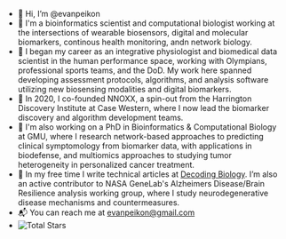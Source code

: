 - 👋 Hi, I’m @evanpeikon
- 🧪 I'm a bioinformatics scientist and computational biologist working at the intersections of wearable biosensors, digital and molecular biomarkers, continous health monitoring, andn network biology.  
- 🩻 I began my career as an integrative physiologist and biomedical data scientist in the human performance space, working with Olympians, professional sports teams, and the DoD. My work here spanned developing assessment protocols, algorithms, and analysis software utilizing new biosensing modalities and digital biomarkers.
- 🧬 In 2020, I co-founded NNOXX, a spin-out from the Harrington Discovery Institute at Case Western, where I now lead the biomarker discovery and algorithm development teams.
- 🧫 I'm also working on a PhD in Bioinformatics & Computational Biology at GMU, where I research network-based approaches to predicting clinical symptomology from biomarker data, with applications in biodefense, and multiomics approaches to studying tumor heterogeneity in personalized cancer treatment. 
- 🚀 In my free time I write technical articles at [Decoding Biology](https://decodingbiology.substack.com ). I’m also an active contributor to NASA GeneLab's Alzheimers Disease/Brain Resilience analysis working group, where I study neurodegenerative disease mechanisms and countermeasures.
- 📬 You can reach me at evanpeikon@gmail.com
- ![Total Stars](https://img.shields.io/github/stars/evanpeikon?style=social)

<!---
evanpeikon/evanpeikon is a ✨ special ✨ repository because its `README.md` (this file) appears on your GitHub profile.
You can click the Preview link to take a look at your changes.
--->
